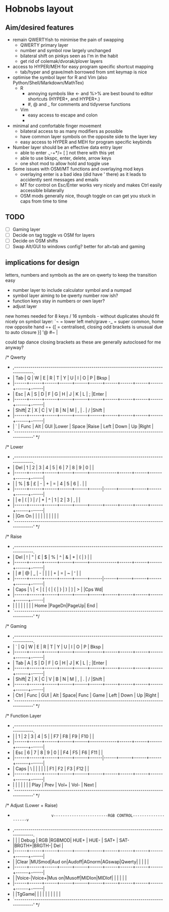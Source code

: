 # Hobnobs layout

## Aim/desired features

- remain QWERTYish to minimise the pain of swapping
  - QWERTY primary layer
  - number and symbol row largely unchanged
  - bilateral shift on pinkys seen as I'm in the habit
  - get rid of colemak/dvorak/plover layers
- access to HYPER/MEH for easy program specific shortcut mapping
  - tab/hyper and grave/meh borrowed from smt keymap is nice
- optimise the symbol layer for R and Vim (also Python/Shell/Markdown/MathTex)
  - R
    - annoying symbols like <- and %>% are best bound to editor shortcuts (HYPER+, and HYPER+.)
    - \#, @ and _ for comments and tidyverse functions
  - Vim
    - easy access to escape and colon
    - 
- minimal and comfortable finger movement
  - bilateral access to as many modifiers as possible
  - have common layer symbols on the opposite side to the layer key
  - easy access to HYPER and MEH for program specific keybinds
- Number layer should be an effective data entry layer 
  - able to enter .,-+*/= [ ] not there with this yet
  - able to use bkspc, enter, delete, arrow keys
  - one shot mod to allow hold and toggle use
- Some issues with OSM/MT functions and overlaying mod keys
  - overlaying enter is a bad idea (did have ' there) as it leads to accidently sent messages and emails
  - MT for control on Esc/Enter works very nicely and makes Ctrl easily accessible bilaterally
  - OSM mods generally nice, though toggle on can get you stuck in caps from time to time 

## TODO
- [ ] Gaming layer
- [ ] Decide on tag toggle vs OSM for layers
- [ ] Decide on OSM shifts
- [ ] Swap Alt/GUI to windows config? better for alt+tab and gaming

## implications for design
letters, numbers and symbols as the are on qwerty to keep the transition easy

- number layer to include calculator symbol and a numpad 
- symbol layer aiming to be qwerty number row ish?
- function keys stay in numbers or own layer?
- adjust layer

new homes needed for 8 keys / 16 symbols - without duplicates should fit nicely on symbol layer:
`¬ = lower left meh/grave
-_ = super common, home row opposite hand
=+
{[ = centralised, closing odd brackets is unusual due to auto closure
}]
'@
#~
\|

could tap dance closing brackets as these are generally autoclosed for me anyway?

/* Qwerty
 * ,-----------------------------------------------------------------------------------.
 * | Tab  |   Q  |   W  |   E  |   R  |   T  |   Y  |   U  |   I  |   O  |   P  | Bksp |
 * |------+------+------+------+------+------+------+------+------+------+------+------|
 * | Esc  |   A  |   S  |   D  |   F  |   G  |   H  |   J  |   K  |   L  |   ;  |Enter |
 * |------+------+------+------+------+------+------+------+------+------+------+------|
 * | Shift|   Z  |   X  |   C  |   V  |   B  |   N  |   M  |   ,  |   .  |   /  |Shift |
 * |------+------+------+------+------+------+------+------+------+------+------+------|
 * |   `  | Func | Alt  | GUI  |Lower |    Space    |Raise | Left | Down |  Up  |Right |
 * `-----------------------------------------------------------------------------------'
 */

/* Lower
 * ,-----------------------------------------------------------------------------------.
 * | Del  |   1  |   2  |   3  |   4  |   5  |   6  |   7  |   8  |   9  |   0  |      |
 * |------+------+------+------+------+-------------+------+------+------+------+------|
 * |      |   %  |   $  |   £  |   -  |   +  |   =  |   4  |   5  |   6  |   .  |      |
 * |------+------+------+------+------+------|------+------+------+------+------+------|
 * |      |   e  |   (  |   )  |   /  |   *  |   ^  |   1  |   2  |   3  |   ,  |      |
 * |------+------+------+------+------+------+------+------+------+------+------+------|
 * |      |Gm On |      |      |      |             |      |      |      |      |      |
 * `-----------------------------------------------------------------------------------'
 */

/* Raise
 * ,-----------------------------------------------------------------------------------.
 * | Del  |   !  |   "  |   £  |   $  |   %  |   ^  |   &  |   *  |   (  |   )  |      |
 * |------+------+------+------+------+-------------+------+------+------+------+------|
 * |      |   #  |   @  |   _  |   -  |   |  |      |   +  |   =  |   ~  |   '  |      |
 * |------+------+------+------+------+------|------+------+------+------+------+------|
 * | Caps |   \  |   <  |   [  |   (  |   {  |   }  |   )  |   ]  |   >  |      |Cps Wd|
 * |------+------+------+------+------+------+------+------+------+------+------+------|
 * |      |      |      |      |      |             |      | Home |PageDn|PageUp| End  |
 * `-----------------------------------------------------------------------------------'
 */

/* Gaming
 * ,-----------------------------------------------------------------------------------.
 * |   `  |   Q  |   W  |   E  |   R  |   T  |   Y  |   U  |   I  |   O  |   P  | Bksp |
 * |------+------+------+------+------+------+------+------+------+------+------+------|
 * | Tab  |   A  |   S  |   D  |   F  |   G  |   H  |   J  |   K  |   L  |   ;  |Enter |
 * |------+------+------+------+------+------+------+------+------+------+------+------|
 * | Shift|   Z  |   X  |   C  |   V  |   B  |   N  |   M  |   ,  |   .  |   /  |Shift |
 * |------+------+------+------+------+------+------+------+------+------+------+------|
 * | Ctrl | Func | GUI  | Alt  | Space|    Func     | Game | Left | Down |  Up  |Right |
 * `-----------------------------------------------------------------------------------'
 */

/* Function Layer
 * ,-----------------------------------------------------------------------------------.
 * |      |   1  |   2  |   3  |   4  |   5  |      |  F7  |  F8  |  F9  | F10  |      |
 * |------+------+------+------+------+-------------+------+------+------+------+------|
 * | Esc  |   6  |   7  |   8  |   9  |   0  |      |  F4  |  F5  |  F6  | F11  |      |
 * |------+------+------+------+------+------|------+------+------+------+------+------|
 * | Caps |   \  |      |      |      |      |      |  F1  |  F2  |  F3  | F12  |      |
 * |------+------+------+------+------+------+------+------+------+------+------+------|
 * |      |      |      |      |      |             | Play | Prev | Vol+ | Vol- | Next |
 * `-----------------------------------------------------------------------------------'
 */
 
/* Adjust (Lower + Raise)
 *                      v------------------------RGB CONTROL--------------------v
 * ,-----------------------------------------------------------------------------------.
 * |      |      | Debug | RGB |RGBMOD| HUE+ | HUE- | SAT+ | SAT- |BRGTH+|BRGTH-|  Del |
 * |------+------+------+------+------+------+------+------+------+------+------+------|
 * |      |Clear |MUSmod|Aud on|Audoff|AGnorm|AGswap|Qwerty|      |      |      |      |
 * |------+------+------+------+------+------+------+------+------+------+------+------|
 * |      |Voice-|Voice+|Mus on|Musoff|MIDIon|MIDIof|      |      |      |      |      |
 * |------+------+------+------+------+------+------+------+------+------+------+------|
 * |      |TgGame|      |      |      |             |      |      |      |      |      |
 * `-----------------------------------------------------------------------------------'
 */

